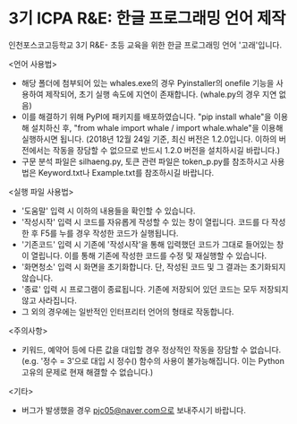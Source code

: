 # 3기 ICPA R&E: 한글 프로그래밍 언어 제작
인천포스코고등학교 3기 R&E- 초등 교육을 위한 한글 프로그래밍 언어 '고래'입니다.

<언어 사용법>
- 해당 폴더에 첨부되어 있는 whales.exe의 경우 Pyinstaller의 onefile 기능을 사용하여 제작되어, 초기 실행 속도에 지연이 존재합니다. (whale.py의 경우 지연 없음)
- 이를 해결하기 위해 PyPI에 패키지를 배포하였습니다. "pip install whale"을 이용해 설치하신 후, "from whale import whale / import whale.whale"을 이용해 실행하시면 됩니다. (2018년 12월 24일 기준, 최신 버전은 1.2.0입니다. 이하의 버전에서는 작동을 장담할 수 없으므로 반드시 1.2.0 버전을 설치하시길 바랍니다.)
- 구문 분석 파일은 silhaeng.py, 토큰 관련 파일은 token_p.py를 참조하시고 사용법은 Keyword.txt나 Example.txt를 참조하시길 바랍니다.

<실행 파일 사용법>
- '도움말' 입력 시 이하의 내용들을 확인할 수 있습니다.
- '작성시작' 입력 시 코드를 자유롭게 작성할 수 있는 창이 열립니다. 코드를 다 작성한 후 F5를 누를 경우 작성한 코드가 실행됩니다.
- '기존코드' 입력 시 기존에 '작성시작'을 통해 입력했던 코드가 그대로 들어있는 창이 열립니다. 이를 통해 기존에 작성한 코드를 수정 및 재실행할 수 있습니다.
- '화면청소' 입력 시 화면을 초기화합니다. 단, 작성된 코드 및 그 결과는 초기화되지 않습니다.
- '종료' 입력 시 프로그램이 종료됩니다. 기존에 저장되어 있던 코드는 모두 저장되지 않고 사라집니다.
- 그 외의 경우에는 일반적인 인터프리터 언어의 형태로 작동합니다.

<주의사항>
- 키워드, 예약어 등에 다른 값을 대입할 경우 정상적인 작동을 장담할 수 없습니다.
  (e.g. '정수 = 3'으로 대입 시 정수() 함수의 사용이 불가능해집니다. 이는 Python 고유의 문제로 현재 해결할 수 없습니다.)

<기타>
- 버그가 발생했을 경우 pjc05@naver.com으로 보내주시기 바랍니다.
